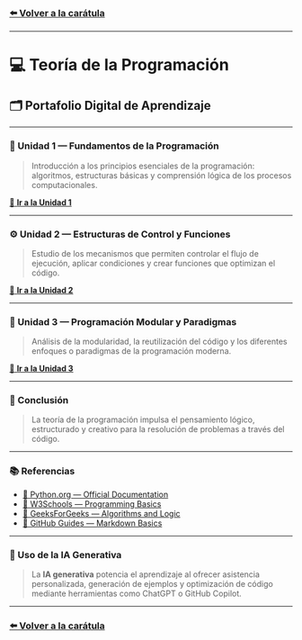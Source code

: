 ### [⬅️ Volver a la carátula](./Caratula.md)

---

# 💻 Teoría de la Programación

## 🗂️ Portafolio Digital de Aprendizaje

---

### 🧩 Unidad 1 — Fundamentos de la Programación
> Introducción a los principios esenciales de la programación: algoritmos, estructuras básicas y comprensión lógica de los procesos computacionales.

[🔗 **Ir a la Unidad 1**](./Unidad%201.md)

---

### ⚙️ Unidad 2 — Estructuras de Control y Funciones
> Estudio de los mecanismos que permiten controlar el flujo de ejecución, aplicar condiciones y crear funciones que optimizan el código.

[🔗 **Ir a la Unidad 2**](./Unidad%202.md)

---

### 🧱 Unidad 3 — Programación Modular y Paradigmas
> Análisis de la modularidad, la reutilización del código y los diferentes enfoques o paradigmas de la programación moderna.

[🔗 **Ir a la Unidad 3**](./Unidad%203.md)

---

### 🧭 Conclusión
> La teoría de la programación impulsa el pensamiento lógico, estructurado y creativo para la resolución de problemas a través del código.

---

### 📚 Referencias
- [📘 Python.org — Official Documentation](https://docs.python.org/3/)
- [💾 W3Schools — Programming Basics](https://www.w3schools.com/)
- [🧠 GeeksForGeeks — Algorithms and Logic](https://www.geeksforgeeks.org/)
- [🔗 GitHub Guides — Markdown Basics](https://guides.github.com/features/mastering-markdown/)

---

### 🤖 Uso de la IA Generativa
> La **IA generativa** potencia el aprendizaje al ofrecer asistencia personalizada, generación de ejemplos y optimización de código mediante herramientas como ChatGPT o GitHub Copilot.

---

### [⬅️ Volver a la carátula](./Caratula.md)
